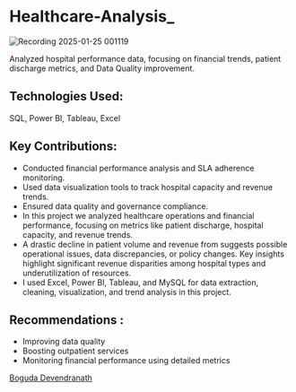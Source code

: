 # Healthcare-Analysis_
![Recording 2025-01-25 001119](https://github.com/user-attachments/assets/a576cb9b-1542-423c-a884-40ae3563b07f)

 Analyzed hospital performance data, focusing on financial trends, patient discharge metrics, and Data Quality improvement.

## Technologies Used: 
SQL, Power BI, Tableau, Excel

## Key Contributions:
- Conducted financial performance analysis and SLA adherence monitoring.
- Used data visualization tools to track hospital capacity and revenue trends.
- Ensured data quality and governance compliance.
- In this project we analyzed healthcare operations and financial performance, focusing on metrics like patient discharge, hospital capacity, and revenue trends.
- A drastic decline in patient volume and revenue from suggests possible operational issues, data discrepancies, or policy changes. Key insights highlight significant revenue disparities among hospital types and 
  underutilization of resources.
- I used Excel, Power BI, Tableau, and MySQL for data extraction, cleaning, visualization, and trend analysis in this project.
  
## Recommendations :
- Improving data quality 
- Boosting outpatient services 
- Monitoring financial performance using detailed metrics

<div class="badge-base LI-profile-badge" data-locale="en_US" data-size="large" data-theme="dark" data-type="HORIZONTAL" data-vanity="boguda-devendranath" data-version="v1"><a class="badge-base__link LI-simple-link" href="https://in.linkedin.com/in/boguda-devendranath?trk=profile-badge">Boguda Devendranath</a></div>
              
